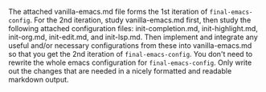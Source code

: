 The attached vanilla-emacs.md file forms the 1st iteration of `final-emacs-config`. For the 2nd iteration, study vanilla-emacs.md first, then study the following attached configuration files: init-completion.md, init-highlight.md, init-org.md, init-edit.md, and init-lsp.md. Then implement and integrate any useful and/or necessary configurations from these into vanilla-emacs.md so that you get the 2nd iteration of `final-emacs-config`. You don't need to rewrite the whole emacs configuration for `final-emacs-config`. Only write out the changes that are needed in a nicely formatted and readable markdown output.
